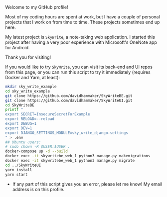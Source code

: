 Welcome to my GitHub profile!

Most of my coding hours are spent at work, but I have a couple of personal projects that I work on from time to time. These projects sometimes end up here.

My latest project is `SkyWrite`, a note-taking web application. I started this project after having a very poor experience with Microsoft's OneNote app for Android.

Thank you for visiting!

If you would like to try `SkyWrite`, you can visit its back-end and UI repos from this page, or you can run this script to try it immediately (requires Docker and Yarn, at least):

```sh
mkdir sky_write_example
cd sky_write_example
git clone https://github.com/davidhammaker/SkyWriteBE.git
git clone https://github.com/davidhammaker/SkyWriteUI.git
cd SkyWriteBE
printf "
export SECRET=InsecureSecretForExample
export RELOAD=--reload
export DEBUG=1
export DEV=1
export DJANGO_SETTINGS_MODULE=sky_write_django.settings
" > .env
## Ubuntu users:
# sudo chown -R $USER:$USER .
docker-compose up -d --build
docker exec -it skywritebe_web_1 python3 manage.py makemigrations
docker exec -it skywritebe_web_1 python3 manage.py migrate
cd ../SkyWriteUI
yarn install
yarn start
```

- If any part of this script gives you an error, please let me know! My email address is on this profile.

<!---
- 👋 Hi, I’m @davidhammaker
- 👀 I’m interested in ...
- 🌱 I’m currently learning ...
- 💞️ I’m looking to collaborate on ...
- 📫 How to reach me ...
--->

<!---
davidhammaker/davidhammaker is a ✨ special ✨ repository because its `README.md` (this file) appears on your GitHub profile.
You can click the Preview link to take a look at your changes.
--->
